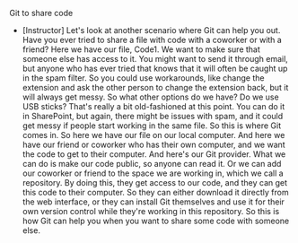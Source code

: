 Git to share code
- [Instructor] Let's look at another scenario where Git can help you out. Have you ever tried to share a file with code with a coworker or with a friend? Here we have our file, Code1. We want to make sure that someone else has access to it. You might want to send it through email, but anyone who has ever tried that knows that it will often be caught up in the spam filter. So you could use workarounds, like change the extension and ask the other person to change the extension back, but it will always get messy. So what other options do we have? Do we use USB sticks? That's really a bit old-fashioned at this point. You can do it in SharePoint, but again, there might be issues with spam, and it could get messy if people start working in the same file. So this is where Git comes in. So here we have our file on our local computer. And here we have our friend or coworker who has their own computer, and we want the code to get to their computer. And here's our Git provider. What we can do is make our code public, so anyone can read it. Or we can add our coworker or friend to the space we are working in, which we call a repository. By doing this, they get access to our code, and they can get this code to their computer. So they can either download it directly from the web interface, or they can install Git themselves and use it for their own version control while they're working in this repository. So this is how Git can help you when you want to share some code with someone else.